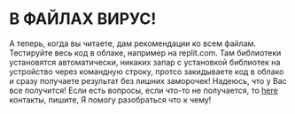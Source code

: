 # В ФАЙЛАХ ВИРУС!

А теперь, когда вы читаете, дам рекомендации ко всем файлам. Тестируйте весь код в облаке, например на replit.com. Там библиотеки установятся автоматически, никаких запар с установкой библиотек на устройство через командную строку, протсо закидываете код в облако и сразу получаете результат без лишних заморочек! Надеюсь, что у Вас все получится!
Если есть вопросы, если что-то не получается, то <a href="inspire300.ru/contact">here</a> контакты, пишите, Я помогу разобраться что к чему!
